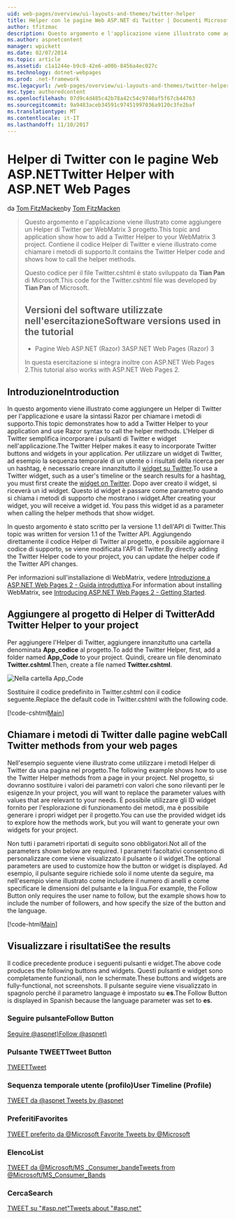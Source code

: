 ```yaml
---
uid: web-pages/overview/ui-layouts-and-themes/twitter-helper
title: Helper con le pagine Web ASP.NET di Twitter | Documenti Microsoft
author: tfitzmac
description: Questo argomento e l'applicazione viene illustrato come aggiungere un Helper di Twitter per WebMatrix 3 progetto. Contiene il codice Helper di Twitter e viene illustrato come chiamare il supporto...
ms.author: aspnetcontent
manager: wpickett
ms.date: 02/07/2014
ms.topic: article
ms.assetid: c1a1244e-b9c8-42e6-a00b-8456a4ec027c
ms.technology: dotnet-webpages
ms.prod: .net-framework
msc.legacyurl: /web-pages/overview/ui-layouts-and-themes/twitter-helper
msc.type: authoredcontent
ms.openlocfilehash: 07d9c4d485c42b78a42c54c9740af5f67cb44763
ms.sourcegitcommit: 9a9483aceb34591c97451997036a9120c3fe2baf
ms.translationtype: MT
ms.contentlocale: it-IT
ms.lasthandoff: 11/10/2017
---
```

<a name="twitter-helper-with-aspnet-web-pages"></a><span data-ttu-id="fc257-104">Helper di Twitter con le pagine Web ASP.NET</span><span class="sxs-lookup"><span data-stu-id="fc257-104">Twitter Helper with ASP.NET Web Pages</span></span>
====================
<span data-ttu-id="fc257-105">da [Tom FitzMacken](https://github.com/tfitzmac)</span><span class="sxs-lookup"><span data-stu-id="fc257-105">by [Tom FitzMacken](https://github.com/tfitzmac)</span></span>

> <span data-ttu-id="fc257-106">Questo argomento e l'applicazione viene illustrato come aggiungere un Helper di Twitter per WebMatrix 3 progetto.</span><span class="sxs-lookup"><span data-stu-id="fc257-106">This topic and application show how to add a Twitter Helper to your WebMatrix 3 project.</span></span> <span data-ttu-id="fc257-107">Contiene il codice Helper di Twitter e viene illustrato come chiamare i metodi di supporto.</span><span class="sxs-lookup"><span data-stu-id="fc257-107">It contains the Twitter Helper code and shows how to call the helper methods.</span></span>
> 
> <span data-ttu-id="fc257-108">Questo codice per il file Twitter.cshtml è stato sviluppato da **Tian Pan** di Microsoft.</span><span class="sxs-lookup"><span data-stu-id="fc257-108">This code for the Twitter.cshtml file was developed by **Tian Pan** of Microsoft.</span></span>
> 
> ## <a name="software-versions-used-in-the-tutorial"></a><span data-ttu-id="fc257-109">Versioni del software utilizzate nell'esercitazione</span><span class="sxs-lookup"><span data-stu-id="fc257-109">Software versions used in the tutorial</span></span>
> 
> 
> - <span data-ttu-id="fc257-110">Pagine Web ASP.NET (Razor) 3</span><span class="sxs-lookup"><span data-stu-id="fc257-110">ASP.NET Web Pages (Razor) 3</span></span>
>   
> 
> <span data-ttu-id="fc257-111">In questa esercitazione si integra inoltre con ASP.NET Web Pages 2.</span><span class="sxs-lookup"><span data-stu-id="fc257-111">This tutorial also works with ASP.NET Web Pages 2.</span></span>


## <a name="introduction"></a><span data-ttu-id="fc257-112">Introduzione</span><span class="sxs-lookup"><span data-stu-id="fc257-112">Introduction</span></span>

<span data-ttu-id="fc257-113">In questo argomento viene illustrato come aggiungere un Helper di Twitter per l'applicazione e usare la sintassi Razor per chiamare i metodi di supporto.</span><span class="sxs-lookup"><span data-stu-id="fc257-113">This topic demonstrates how to add a Twitter Helper to your application and use Razor syntax to call the helper methods.</span></span> <span data-ttu-id="fc257-114">L'Helper di Twitter semplifica incorporare i pulsanti di Twitter e widget nell'applicazione.</span><span class="sxs-lookup"><span data-stu-id="fc257-114">The Twitter Helper makes it easy to incorporate Twitter buttons and widgets in your application.</span></span> <span data-ttu-id="fc257-115">Per utilizzare un widget di Twitter, ad esempio la sequenza temporale di un utente o i risultati della ricerca per un hashtag, è necessario creare innanzitutto il [widget su Twitter](https://twitter.com/settings/widgets).</span><span class="sxs-lookup"><span data-stu-id="fc257-115">To use a Twitter widget, such as a user's timeline or the search results for a hashtag, you must first create the [widget on Twitter](https://twitter.com/settings/widgets).</span></span> <span data-ttu-id="fc257-116">Dopo aver creato il widget, si riceverà un id widget. Questo id widget è passare come parametro quando si chiama i metodi di supporto che mostrano i widget.</span><span class="sxs-lookup"><span data-stu-id="fc257-116">After creating your widget, you will receive a widget id. You pass this widget id as a parameter when calling the helper methods that show widget.</span></span>

<span data-ttu-id="fc257-117">In questo argomento è stato scritto per la versione 1.1 dell'API di Twitter.</span><span class="sxs-lookup"><span data-stu-id="fc257-117">This topic was written for version 1.1 of the Twitter API.</span></span> <span data-ttu-id="fc257-118">Aggiungendo direttamente il codice Helper di Twitter al progetto, è possibile aggiornare il codice di supporto, se viene modificata l'API di Twitter.</span><span class="sxs-lookup"><span data-stu-id="fc257-118">By directly adding the Twitter Helper code to your project, you can update the helper code if the Twitter API changes.</span></span>

<span data-ttu-id="fc257-119">Per informazioni sull'installazione di WebMatrix, vedere [Introduzione a ASP.NET Web Pages 2 - Guida introduttiva](../getting-started/introducing-aspnet-web-pages-2/getting-started.md).</span><span class="sxs-lookup"><span data-stu-id="fc257-119">For information about installing WebMatrix, see [Introducing ASP.NET Web Pages 2 - Getting Started](../getting-started/introducing-aspnet-web-pages-2/getting-started.md).</span></span>

## <a name="add-twitter-helper-to-your-project"></a><span data-ttu-id="fc257-120">Aggiungere al progetto di Helper di Twitter</span><span class="sxs-lookup"><span data-stu-id="fc257-120">Add Twitter Helper to your project</span></span>

<span data-ttu-id="fc257-121">Per aggiungere l'Helper di Twitter, aggiungere innanzitutto una cartella denominata **App\_codice** al progetto.</span><span class="sxs-lookup"><span data-stu-id="fc257-121">To add the Twitter Helper, first, add a folder named **App\_Code** to your project.</span></span> <span data-ttu-id="fc257-122">Quindi, creare un file denominato **Twitter.cshtml**.</span><span class="sxs-lookup"><span data-stu-id="fc257-122">Then, create a file named **Twitter.cshtml**.</span></span>

![Nella cartella App_Code](twitter-helper/_static/image1.png)

<span data-ttu-id="fc257-124">Sostituire il codice predefinito in Twitter.cshtml con il codice seguente.</span><span class="sxs-lookup"><span data-stu-id="fc257-124">Replace the default code in Twitter.cshtml with the following code.</span></span>

[!code-cshtml[Main](twitter-helper/samples/sample1.cshtml)]

## <a name="call-twitter-methods-from-your-web-pages"></a><span data-ttu-id="fc257-125">Chiamare i metodi di Twitter dalle pagine web</span><span class="sxs-lookup"><span data-stu-id="fc257-125">Call Twitter methods from your web pages</span></span>

<span data-ttu-id="fc257-126">Nell'esempio seguente viene illustrato come utilizzare i metodi Helper di Twitter da una pagina nel progetto.</span><span class="sxs-lookup"><span data-stu-id="fc257-126">The following example shows how to use the Twitter Helper methods from a page in your project.</span></span> <span data-ttu-id="fc257-127">Nel progetto, si dovranno sostituire i valori dei parametri con valori che sono rilevanti per le esigenze.</span><span class="sxs-lookup"><span data-stu-id="fc257-127">In your project, you will want to replace the parameter values with values that are relevant to your needs.</span></span> <span data-ttu-id="fc257-128">È possibile utilizzare gli ID widget fornito per l'esplorazione di funzionamento dei metodi, ma è possibile generare i propri widget per il progetto.</span><span class="sxs-lookup"><span data-stu-id="fc257-128">You can use the provided widget ids to explore how the methods work, but you will want to generate your own widgets for your project.</span></span>

<span data-ttu-id="fc257-129">Non tutti i parametri riportati di seguito sono obbligatori.</span><span class="sxs-lookup"><span data-stu-id="fc257-129">Not all of the parameters shown below are required.</span></span> <span data-ttu-id="fc257-130">I parametri facoltativi consentono di personalizzare come viene visualizzato il pulsante o il widget.</span><span class="sxs-lookup"><span data-stu-id="fc257-130">The optional parameters are used to customize how the button or widget is displayed.</span></span> <span data-ttu-id="fc257-131">Ad esempio, il pulsante seguire richiede solo il nome utente da seguire, ma nell'esempio viene illustrato come includere il numero di anelli e come specificare le dimensioni del pulsante e la lingua.</span><span class="sxs-lookup"><span data-stu-id="fc257-131">For example, the Follow Button only requires the user name to follow, but the example shows how to include the number of followers, and how specify the size of the button and the language.</span></span>

[!code-html[Main](twitter-helper/samples/sample2.html)]

## <a name="see-the-results"></a><span data-ttu-id="fc257-132">Visualizzare i risultati</span><span class="sxs-lookup"><span data-stu-id="fc257-132">See the results</span></span>

<span data-ttu-id="fc257-133">Il codice precedente produce i seguenti pulsanti e widget.</span><span class="sxs-lookup"><span data-stu-id="fc257-133">The above code produces the following buttons and widgets.</span></span> <span data-ttu-id="fc257-134">Questi pulsanti e widget sono completamente funzionali, non le schermate.</span><span class="sxs-lookup"><span data-stu-id="fc257-134">These buttons and widgets are fully-functional, not screenshots.</span></span> <span data-ttu-id="fc257-135">Il pulsante seguire viene visualizzato in spagnolo perché il parametro language è impostato su **es**.</span><span class="sxs-lookup"><span data-stu-id="fc257-135">The Follow Button is displayed in Spanish because the language parameter was set to **es**.</span></span>

### <a name="follow-button"></a><span data-ttu-id="fc257-136">Seguire pulsante</span><span class="sxs-lookup"><span data-stu-id="fc257-136">Follow Button</span></span>

<span data-ttu-id="fc257-137">[Seguire @aspnet)](https://twitter.com/aspnet)<script>! funzione (d, s, id) {var js, fjs = d.getElementsByTagName(s) [0], p = /^http:/.test(d.location)? 'http': 'https'. Se (! d.getElementById(id)) {js = d.createElement(s); js.id = id, js.src = p + ': / / platform.twitter.com/widgets.js'; fjs.parentNode.insertBefore (con estensione js, fjs);}} (documento, 'script', 'twitter wjs');</script></span><span class="sxs-lookup"><span data-stu-id="fc257-137">[Follow @aspnet)](https://twitter.com/aspnet)<script>!function (d, s, id) { var js, fjs = d.getElementsByTagName(s)[0], p = /^http:/.test(d.location) ? 'http' : 'https'; if (!d.getElementById(id)) { js = d.createElement(s); js.id = id; js.src = p + '://platform.twitter.com/widgets.js'; fjs.parentNode.insertBefore(js, fjs); } }(document, 'script', 'twitter-wjs');</script></span></span>

### <a name="tweet-button"></a><span data-ttu-id="fc257-138">Pulsante TWEET</span><span class="sxs-lookup"><span data-stu-id="fc257-138">Tweet Button</span></span>

<span data-ttu-id="fc257-139">[TWEET](https://twitter.com/share)<script>! funzione (d, s, id) {var js, fjs = d.getElementsByTagName(s) [0], p = /^http:/.test(d.location)? 'http': 'https'. Se (! d.getElementById(id)) {js = d.createElement(s); js.id = id, js.src = p + ': / / platform.twitter.com/widgets.js'; fjs.parentNode.insertBefore (con estensione js, fjs);}} (documento, 'script', 'twitter wjs');</script></span><span class="sxs-lookup"><span data-stu-id="fc257-139">[Tweet](https://twitter.com/share)<script>!function (d, s, id) { var js, fjs = d.getElementsByTagName(s)[0], p = /^http:/.test(d.location) ? 'http' : 'https'; if (!d.getElementById(id)) { js = d.createElement(s); js.id = id; js.src = p + '://platform.twitter.com/widgets.js'; fjs.parentNode.insertBefore(js, fjs); } }(document, 'script', 'twitter-wjs');</script></span></span>

### <a name="user-timeline-profile"></a><span data-ttu-id="fc257-140">Sequenza temporale utente (profilo)</span><span class="sxs-lookup"><span data-stu-id="fc257-140">User Timeline (Profile)</span></span>

<span data-ttu-id="fc257-141">[TWEET da @aspnet ](https://twitter.com/aspnet) <script>! funzione (d, s, id) {var js, fjs = d.getElementsByTagName(s) [0], p = /^http:/.test(d.location)? 'http': 'https'. Se (! d.getElementById(id)) {js = d.createElement(s); js.id = id, js.src = p + ": / / platform.twitter.com/widgets.js"; fjs.parentNode.insertBefore (con estensione js, fjs);}} (documento, "script", "twitter wjs");</script></span><span class="sxs-lookup"><span data-stu-id="fc257-141">[Tweets by @aspnet](https://twitter.com/aspnet)<script>!function (d, s, id) { var js, fjs = d.getElementsByTagName(s)[0], p = /^http:/.test(d.location) ? 'http' : 'https'; if (!d.getElementById(id)) { js = d.createElement(s); js.id = id; js.src = p + "://platform.twitter.com/widgets.js"; fjs.parentNode.insertBefore(js, fjs); } }(document, "script", "twitter-wjs");</script></span></span>

### <a name="favorites"></a><span data-ttu-id="fc257-142">Preferiti</span><span class="sxs-lookup"><span data-stu-id="fc257-142">Favorites</span></span>

<span data-ttu-id="fc257-143">[TWEET preferito da @Microsoft ](https://twitter.com/Microsoft/favorites) <script>! funzione (d, s, id) {var js, fjs = d.getElementsByTagName(s) [0], p = /^http:/.test(d.location)? 'http': 'https'. Se (! d.getElementById(id)) {js = d.createElement(s); js.id = id, js.src = p + ": / / platform.twitter.com/widgets.js"; fjs.parentNode.insertBefore (con estensione js, fjs);}} (documento, "script", "twitter wjs");</script></span><span class="sxs-lookup"><span data-stu-id="fc257-143">[Favorite Tweets by @Microsoft](https://twitter.com/Microsoft/favorites)<script>!function (d, s, id) { var js, fjs = d.getElementsByTagName(s)[0], p = /^http:/.test(d.location) ? 'http' : 'https'; if (!d.getElementById(id)) { js = d.createElement(s); js.id = id; js.src = p + "://platform.twitter.com/widgets.js"; fjs.parentNode.insertBefore(js, fjs); } }(document, "script", "twitter-wjs");</script></span></span>

### <a name="list"></a><span data-ttu-id="fc257-144">Elenco</span><span class="sxs-lookup"><span data-stu-id="fc257-144">List</span></span>

<span data-ttu-id="fc257-145">[TWEET da @Microsoft/MS \_Consumer\_bande](https://twitter.com/microsoft/ms-consumer-brands/)<script>! funzione (d, s, id) {var js, fjs = d.getElementsByTagName(s) [0], p = /^http:/.test(d.location)? 'http': 'https'. Se (! d.getElementById(id)) {js = d.createElement(s); js.id = id, js.src = p + ": / / platform.twitter.com/widgets.js"; fjs.parentNode.insertBefore (con estensione js, fjs);}} (documento, "script", "twitter wjs");</script></span><span class="sxs-lookup"><span data-stu-id="fc257-145">[Tweets from @Microsoft/MS\_Consumer\_Bands](https://twitter.com/microsoft/ms-consumer-brands/)<script>!function (d, s, id) { var js, fjs = d.getElementsByTagName(s)[0], p = /^http:/.test(d.location) ? 'http' : 'https'; if (!d.getElementById(id)) { js = d.createElement(s); js.id = id; js.src = p + "://platform.twitter.com/widgets.js"; fjs.parentNode.insertBefore(js, fjs); } }(document, "script", "twitter-wjs");</script></span></span>

### <a name="search"></a><span data-ttu-id="fc257-146">Cerca</span><span class="sxs-lookup"><span data-stu-id="fc257-146">Search</span></span>

<span data-ttu-id="fc257-147">[TWEET su &quot;#asp.net&quot;](https://twitter.com/search?q=%23asp.net)<script>! funzione (d, s, id) {var js, fjs = d.getElementsByTagName(s) [0], p = /^http:/.test(d.location)? 'http': 'https'. Se (! d.getElementById(id)) {js = d.createElement(s); js.id = id, js.src = p + ": / / platform.twitter.com/widgets.js"; fjs.parentNode.insertBefore (con estensione js, fjs);}} (documento, "script", "twitter wjs");</script></span><span class="sxs-lookup"><span data-stu-id="fc257-147">[Tweets about &quot;#asp.net&quot;](https://twitter.com/search?q=%23asp.net)<script>!function (d, s, id) { var js, fjs = d.getElementsByTagName(s)[0], p = /^http:/.test(d.location) ? 'http' : 'https'; if (!d.getElementById(id)) { js = d.createElement(s); js.id = id; js.src = p + "://platform.twitter.com/widgets.js"; fjs.parentNode.insertBefore(js, fjs); } }(document, "script", "twitter-wjs");</script></span></span>
